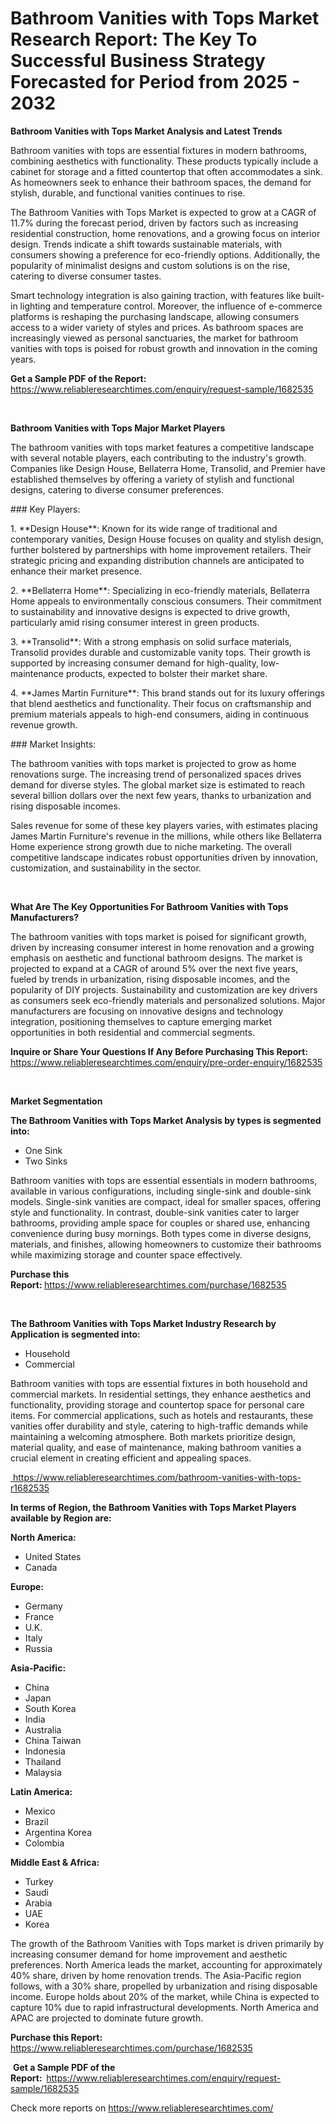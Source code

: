 <p><h1>Bathroom Vanities with Tops Market Research Report: The Key To Successful Business Strategy Forecasted for Period from 2025 - 2032</h1></p><p><strong>Bathroom Vanities with Tops Market Analysis and Latest Trends</strong></p>
<p><p>Bathroom vanities with tops are essential fixtures in modern bathrooms, combining aesthetics with functionality. These products typically include a cabinet for storage and a fitted countertop that often accommodates a sink. As homeowners seek to enhance their bathroom spaces, the demand for stylish, durable, and functional vanities continues to rise. </p><p>The Bathroom Vanities with Tops Market is expected to grow at a CAGR of 11.7% during the forecast period, driven by factors such as increasing residential construction, home renovations, and a growing focus on interior design. Trends indicate a shift towards sustainable materials, with consumers showing a preference for eco-friendly options. Additionally, the popularity of minimalist designs and custom solutions is on the rise, catering to diverse consumer tastes. </p><p>Smart technology integration is also gaining traction, with features like built-in lighting and temperature control. Moreover, the influence of e-commerce platforms is reshaping the purchasing landscape, allowing consumers access to a wider variety of styles and prices. As bathroom spaces are increasingly viewed as personal sanctuaries, the market for bathroom vanities with tops is poised for robust growth and innovation in the coming years.</p></p>
<p><strong>Get a Sample PDF of the Report:&nbsp;</strong> <a href="https://www.reliableresearchtimes.com/enquiry/request-sample/1682535?utm_campaign=3187&utm_medium=2&utm_source=Github&utm_content=ia&utm_term=04042025&utm_id=bathroom-vanities-with-tops">https://www.reliableresearchtimes.com/enquiry/request-sample/1682535</a></p>
<p>&nbsp;</p>
<p><strong>Bathroom Vanities with Tops Major Market Players</strong></p>
<p><p>The bathroom vanities with tops market features a competitive landscape with several notable players, each contributing to the industry's growth. Companies like Design House, Bellaterra Home, Transolid, and Premier have established themselves by offering a variety of stylish and functional designs, catering to diverse consumer preferences.</p><p>### Key Players:</p><p>1. **Design House**: Known for its wide range of traditional and contemporary vanities, Design House focuses on quality and stylish design, further bolstered by partnerships with home improvement retailers. Their strategic pricing and expanding distribution channels are anticipated to enhance their market presence.</p><p>2. **Bellaterra Home**: Specializing in eco-friendly materials, Bellaterra Home appeals to environmentally conscious consumers. Their commitment to sustainability and innovative designs is expected to drive growth, particularly amid rising consumer interest in green products.</p><p>3. **Transolid**: With a strong emphasis on solid surface materials, Transolid provides durable and customizable vanity tops. Their growth is supported by increasing consumer demand for high-quality, low-maintenance products, expected to bolster their market share.</p><p>4. **James Martin Furniture**: This brand stands out for its luxury offerings that blend aesthetics and functionality. Their focus on craftsmanship and premium materials appeals to high-end consumers, aiding in continuous revenue growth.</p><p>### Market Insights:</p><p>The bathroom vanities with tops market is projected to grow as home renovations surge. The increasing trend of personalized spaces drives demand for diverse styles. The global market size is estimated to reach several billion dollars over the next few years, thanks to urbanization and rising disposable incomes.</p><p>Sales revenue for some of these key players varies, with estimates placing James Martin Furniture's revenue in the millions, while others like Bellaterra Home experience strong growth due to niche marketing. The overall competitive landscape indicates robust opportunities driven by innovation, customization, and sustainability in the sector.</p></p>
<p>&nbsp;</p>
<p><strong>What Are The Key Opportunities For Bathroom Vanities with Tops Manufacturers?</strong></p>
<p><p>The bathroom vanities with tops market is poised for significant growth, driven by increasing consumer interest in home renovation and a growing emphasis on aesthetic and functional bathroom designs. The market is projected to expand at a CAGR of around 5% over the next five years, fueled by trends in urbanization, rising disposable incomes, and the popularity of DIY projects. Sustainability and customization are key drivers as consumers seek eco-friendly materials and personalized solutions. Major manufacturers are focusing on innovative designs and technology integration, positioning themselves to capture emerging market opportunities in both residential and commercial segments.</p></p>
<p><strong>Inquire or Share Your Questions If Any Before Purchasing This Report:</strong> <a href="https://www.reliableresearchtimes.com/enquiry/pre-order-enquiry/1682535?utm_campaign=3187&utm_medium=2&utm_source=Github&utm_content=ia&utm_term=04042025&utm_id=bathroom-vanities-with-tops">https://www.reliableresearchtimes.com/enquiry/pre-order-enquiry/1682535</a></p>
<p>&nbsp;</p>
<p><strong>Market Segmentation</strong></p>
<p><strong>The Bathroom Vanities with Tops Market Analysis by types is segmented into:</strong></p>
<p><ul><li>One Sink</li><li>Two Sinks</li></ul></p>
<p><p>Bathroom vanities with tops are essential essentials in modern bathrooms, available in various configurations, including single-sink and double-sink models. Single-sink vanities are compact, ideal for smaller spaces, offering style and functionality. In contrast, double-sink vanities cater to larger bathrooms, providing ample space for couples or shared use, enhancing convenience during busy mornings. Both types come in diverse designs, materials, and finishes, allowing homeowners to customize their bathrooms while maximizing storage and counter space effectively.</p></p>
<p><strong>Purchase this Report:&nbsp;</strong><a href="https://www.reliableresearchtimes.com/purchase/1682535?utm_campaign=3187&utm_medium=2&utm_source=Github&utm_content=ia&utm_term=04042025&utm_id=bathroom-vanities-with-tops">https://www.reliableresearchtimes.com/purchase/1682535</a></p>
<p>&nbsp;</p>
<p><strong>The Bathroom Vanities with Tops Market Industry Research by Application is segmented into:</strong></p>
<p><ul><li>Household</li><li>Commercial</li></ul></p>
<p><p>Bathroom vanities with tops are essential fixtures in both household and commercial markets. In residential settings, they enhance aesthetics and functionality, providing storage and countertop space for personal care items. For commercial applications, such as hotels and restaurants, these vanities offer durability and style, catering to high-traffic demands while maintaining a welcoming atmosphere. Both markets prioritize design, material quality, and ease of maintenance, making bathroom vanities a crucial element in creating efficient and appealing spaces.</p></p>
<p><a href="https://www.reliableresearchtimes.com/bathroom-vanities-with-tops-r1682535?utm_campaign=3187&utm_medium=2&utm_source=Github&utm_content=ia&utm_term=04042025&utm_id=bathroom-vanities-with-tops">&nbsp;https://www.reliableresearchtimes.com/bathroom-vanities-with-tops-r1682535</a></p>
<p><strong>In terms of Region, the Bathroom Vanities with Tops Market Players available by Region are:</strong></p>
<p>
    <p> <strong> North America: </strong>
        <ul>
            <li>United States</li>
            <li>Canada</li>
        </ul>
        </p> 
    <p> <strong> Europe: </strong>
        <ul>
            <li>Germany</li>
            <li>France</li>
            <li>U.K.</li>
            <li>Italy</li>
            <li>Russia</li>
        </ul>
        </p> 
    <p> <strong> Asia-Pacific: </strong>
        <ul>
            <li>China</li>
            <li>Japan</li>
            <li>South Korea</li>
            <li>India</li>
            <li>Australia</li>
            <li>China Taiwan</li>
            <li>Indonesia</li>
            <li>Thailand</li>
            <li>Malaysia</li>
        </ul>
        </p> 
    <p> <strong> Latin America: </strong>
        <ul>
            <li>Mexico</li>
            <li>Brazil</li>
            <li>Argentina Korea</li>
            <li>Colombia</li>
        </ul>
        </p> 
    <p> <strong> Middle East & Africa: </strong>
        <ul>
            <li>Turkey</li>
            <li>Saudi</li>
            <li>Arabia</li>
            <li>UAE</li>
            <li>Korea</li>
        </ul>
    </p>
    </p>
<p><p>The growth of the Bathroom Vanities with Tops market is driven primarily by increasing consumer demand for home improvement and aesthetic preferences. North America leads the market, accounting for approximately 40% share, driven by home renovation trends. The Asia-Pacific region follows, with a 30% share, propelled by urbanization and rising disposable income. Europe holds about 20% of the market, while China is expected to capture 10% due to rapid infrastructural developments. North America and APAC are projected to dominate future growth.</p></p>
<p><strong>Purchase this Report: </strong><a href="https://www.reliableresearchtimes.com/purchase/1682535?utm_campaign=3187&utm_medium=2&utm_source=Github&utm_content=ia&utm_term=04042025&utm_id=bathroom-vanities-with-tops">https://www.reliableresearchtimes.com/purchase/1682535</a></p>
<p>&nbsp;<strong>Get a Sample PDF of the Report:&nbsp;&nbsp;</strong><a href="https://www.reliableresearchtimes.com/enquiry/request-sample/1682535?utm_campaign=3187&utm_medium=2&utm_source=Github&utm_content=ia&utm_term=04042025&utm_id=bathroom-vanities-with-tops">https://www.reliableresearchtimes.com/enquiry/request-sample/1682535</a></p>
<p><strong></strong></p>
<p>Check more reports on <a href="https://www.reliableresearchtimes.com/?utm_campaign=3187&utm_medium=2&utm_source=Github&utm_content=ia&utm_term=04042025&utm_id=bathroom-vanities-with-tops">https://www.reliableresearchtimes.com/</a></p>
